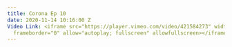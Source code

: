 ```yaml
---
title: Corona Ep 10
date: 2020-11-14 10:16:00 Z
Video Link: <iframe src="https://player.vimeo.com/video/421584273" width="640" height="360"
  frameborder="0" allow="autoplay; fullscreen" allowfullscreen></iframe>
---
```


